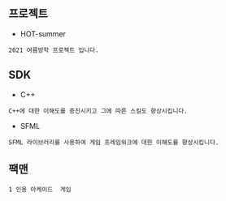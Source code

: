 ## 프로젝트
* HOT-summer
```
2021 여름방학 프로젝트 입니다.
```
## SDK
* C++
```
C++에 대한 이해도를 증진시키고 그에 따른 스킬도 향상시킵니다.
```
* SFML
```
SFML 라이브러리를 사용하여 게임 프레임워크에 대한 이해도를 향상시킵니다.
```
## 팩맨
```
1 인용 아케이드  게임
